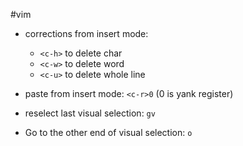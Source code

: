 #vim

- corrections from insert mode: 
    - `<c-h>` to delete char
    - `<c-w>` to delete word
    - `<c-u>` to delete whole line
- paste  from insert mode: `<c-r>0` (0 is yank register)

- reselect last visual selection: `gv`
- Go to the other end of visual selection: `o`